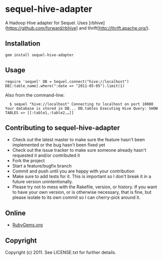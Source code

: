# sequel-hive-adapter

A Hadoop Hive adapter for Sequel. Uses [rbhive](https://github.com/forward/rbhive] and thrift[http://thrift.apache.org/).

## Installation

` gem install sequel-hive-adapter
`


  
## Usage
`
  require 'sequel'
  DB = Sequel.connect("hive://localhost")
  DB[:table_name].where(":date => "2011-05-05").limit(1)
`

Also from the command-line:

`  $ sequel "hive://localhost"
  Connecting to localhost on port 10000
  Your database is stored in DB...
   DB.tables
  Executing Hive Query: SHOW TABLES
  => [[:table1,:table2,…]]`

## Contributing to sequel-hive-adapter
 
* Check out the latest master to make sure the feature hasn't been implemented or the bug hasn't been fixed yet
* Check out the issue tracker to make sure someone already hasn't requested it and/or contributed it
* Fork the project
* Start a feature/bugfix branch
* Commit and push until you are happy with your contribution
* Make sure to add tests for it. This is important so I don't break it in a future version unintentionally.
* Please try not to mess with the Rakefile, version, or history. If you want to have your own version, or is otherwise necessary, that is fine, but please isolate to its own commit so I can cherry-pick around it.

## Online

* [RubyGems.org](http://rubygems.org/gems/sequel-hive-adapter)


## Copyright

Copyright (c) 2011. See LICENSE.txt for
further details.

